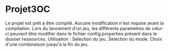# Projet3OC
Le projet est prêt à être compilé. Aucune modification n'est requise avant la compilation.
Lors du lancement d'un jeu, les différents paramètres de celui-ci peuvent être modifier dans le fichier config.properties présent dans le dossier ressources.
Utilisation :
Selection du jeu.
Selection du mode.
Choix d'une combinaison jusqu'à la fin du jeu.

